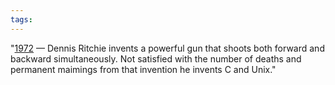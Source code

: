```yaml
---
tags: 
---
```


"[1972](http://james-iry.blogspot.com/2009/05/brief-incomplete-and-mostly-wrong.html) — Dennis Ritchie invents a powerful gun that shoots both forward and backward simultaneously. Not satisfied with the number of deaths and permanent maimings from that invention he invents C and Unix."
